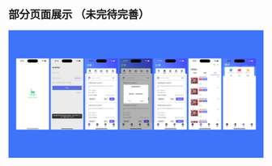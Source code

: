 ## 部分页面展示 （未完待完善）
![imgs](https://github.com/coderxxy/swift_deer/blob/master/swiftDeer/showImgs/swfit_deer_2000x1000.png)
